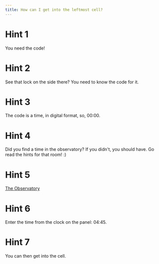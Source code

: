 ```yaml
---
title: How can I get into the leftmost cell?
---
```

# Hint 1
You need the code!

# Hint 2
See that lock on the side there? You need to know the code for it.

# Hint 3
The code is a time, in digital format, so, 00:00.

# Hint 4
Did you find a time in the observatory? If you didn't, you should have. Go read the hints for that room! :)

# Hint 5
[The Observatory][358]

# Hint 6
Enter the time from the clock on the panel: 04:45.

# Hint 7
You can then get into the cell.

<!-- INTERNAL LINKS -->
[358]: /00358/index.md
